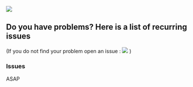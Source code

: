 <div class="image-header">
	<img src="https://i.imgur.com/32ObfXb.png"/>
</div>

## Do you have problems? Here is a list of recurring issues

(If you do not find your problem open an issue : <a href="https://github.com/RetroBox/misc/issues"><img src="https://img.shields.io/github/issues/retrobox/misc.svg"></a> )

### Issues

ASAP
